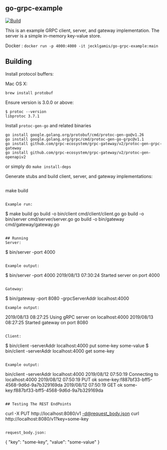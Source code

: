 ## go-grpc-example

[![Build](https://github.com/jecklgamis/go-grpc-example/actions/workflows/build.yml/badge.svg)](https://github.com/jecklgamis/go-grpc-example/actions/workflows/build.yml)

This is an example GRPC client, server, and gateway implementation. The server is a simple in-memory key-value store.

Docker : `docker run -p 4000:4000 -it jecklgamis/go-grpc-example:main`

## Building

Install protocol buffers:

Mac OS X: 
```
brew install protobuf
```

Ensure version is 3.0.0 or above:
```
$ protoc --version
libprotoc 3.7.1
```

Install `protoc-gen-go`  and related binaries
```
go install google.golang.org/protobuf/cmd/protoc-gen-go@v1.26
go install google.golang.org/grpc/cmd/protoc-gen-go-grpc@v1.1
go install github.com/grpc-ecosystem/grpc-gateway/v2/protoc-gen-grpc-gateway
go install github.com/grpc-ecosystem/grpc-gateway/v2/protoc-gen-openapiv2
```
or simply do `make install-deps`

Generate stubs and build client, server, and gateway implementations:
```

```
make build
```

Example run:
```
$ make build
go build -o bin/client cmd/client/client.go
go build -o bin/server cmd/server/server.go
go build -o bin/gateway cmd/gateway/gateway.go
```

## Running 
Server:
```
$ bin/server -port 4000
```

Example output:
```
$ bin/server -port 4000
2019/08/13 07:30:24 Started server on port 4000
```

Gateway:
```
$ bin/gateway -port 8080 -grpcServerAddr localhost:4000
```
Example output:
```
2019/08/13 08:27:25 Using gRPC server on localhost:4000
2019/08/13 08:27:25 Started gateway on port 8080
```

Client:
```
$ bin/client -serverAddr localhost:4000 put some-key some-value
$ bin/client -serverAddr localhost:4000 get some-key
```

Example output:
```
bin/client -serverAddr localhost:4000
2019/08/12 07:50:19 Connecting to localhost:4000
2019/08/12 07:50:19 PUT ok some-key:f887bf33-bff5-4568-9d6d-9a7b329169da
2019/08/12 07:50:19 GET ok some-key:f887bf33-bff5-4568-9d6d-9a7b329169da
```

## Testing The REST EndPoints

```
curl -X PUT  http://localhost:8080/v1 -d@request_body.json
curl http://localhost:8080/v1?key=some-key
```

request_body.json:
```
{
  "key": "some-key",
  "value": "some-value"
}
```


